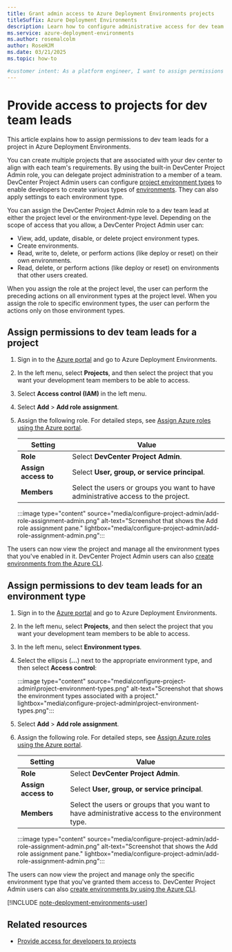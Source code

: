 ```yaml
---
title: Grant admin access to Azure Deployment Environments projects
titleSuffix: Azure Deployment Environments
description: Learn how to configure administrative access for dev team leads by using the built-in DevCenter Project Admin role.
ms.service: azure-deployment-environments
ms.author: rosemalcolm
author: RoseHJM
ms.date: 03/21/2025
ms.topic: how-to

#customer intent: As a platform engineer, I want to assign permissions to dev team leads so that they can perform the appropriate actions.
---
```


# Provide access to projects for dev team leads

This article explains how to assign permissions to dev team leads for a project in Azure Deployment Environments.

You can create multiple projects that are associated with your dev center to align with each team's requirements. By using the built-in DevCenter Project Admin role, you can delegate project administration to a member of a team. DevCenter Project Admin users can configure [project environment types](concept-environments-key-concepts.md#project-environment-types) to enable developers to create various types of [environments](concept-environments-key-concepts.md#environments). They can also apply settings to each environment type.

You can assign the DevCenter Project Admin role to a dev team lead at either the project level or the environment-type level. Depending on the scope of access that you allow, a DevCenter Project Admin user can:

* View, add, update, disable, or delete project environment types.
* Create environments.
* Read, write to, delete, or perform actions (like deploy or reset) on their own environments.
* Read, delete, or perform actions (like deploy or reset) on environments that other users created.

When you assign the role at the project level, the user can perform the preceding actions on all environment types at the project level. When you assign the role to specific environment types, the user can perform the actions only on those environment types.

## Assign permissions to dev team leads for a project

1. Sign in to the [Azure portal](https://portal.azure.com) and go to Azure Deployment Environments.
1. In the left menu, select **Projects**, and then select the project that you want your development team members to be able to access.
1. Select **Access control (IAM)** in the left menu.
1. Select **Add** > **Add role assignment**.
1. Assign the following role. For detailed steps, see [Assign Azure roles using the Azure portal](../role-based-access-control/role-assignments-portal.yml).

    | Setting | Value |
    | --- | --- |
    | **Role** | Select **DevCenter Project Admin**. |
    | **Assign access to** | Select **User, group, or service principal**. |
    | **Members** | Select the users or groups you want to have administrative access to the project. |

    :::image type="content" source="media/configure-project-admin/add-role-assignment-admin.png" alt-text="Screenshot that shows the Add role assignment pane." lightbox="media/configure-project-admin/add-role-assignment-admin.png":::

The users can now view the project and manage all the environment types that you've enabled in it. DevCenter Project Admin users can also [create environments from the Azure CLI](how-to-create-access-environments.md).

## Assign permissions to dev team leads for an environment type

1. Sign in to the [Azure portal](https://portal.azure.com) and go to Azure Deployment Environments.
1. In the left menu, select **Projects**, and then select the project that you want your development team members to be able to access.
1. In the left menu, select **Environment types**. 
1. Select the ellipsis (**...**) next to the appropriate environment type, and then select **Access control**:

   :::image type="content" source="media\configure-project-admin\project-environment-types.png" alt-text="Screenshot that shows the environment types associated with a project." lightbox="media\configure-project-admin\project-environment-types.png":::

1. Select **Add** > **Add role assignment**.

1. Assign the following role. For detailed steps, see [Assign Azure roles using the Azure portal](../role-based-access-control/role-assignments-portal.yml).

    | Setting | Value |
    | --- | --- |
    | **Role** | Select **DevCenter Project Admin**. |
    | **Assign access to** | Select **User, group, or service principal**. |
    | **Members** | Select the users or groups that you want to have administrative access to the environment type. |

    :::image type="content" source="media/configure-project-admin/add-role-assignment-admin.png" alt-text="Screenshot that shows the Add role assignment pane." lightbox="media/configure-project-admin/add-role-assignment-admin.png":::

The users can now view the project and manage only the specific environment type that you've granted them access to. DevCenter Project Admin users can also [create environments by using the Azure CLI](how-to-create-access-environments.md).

[!INCLUDE [note-deployment-environments-user](includes/note-deployment-environments-user.md)]

## Related resources

* [Provide access for developers to projects](./how-to-configure-deployment-environments-user.md)
